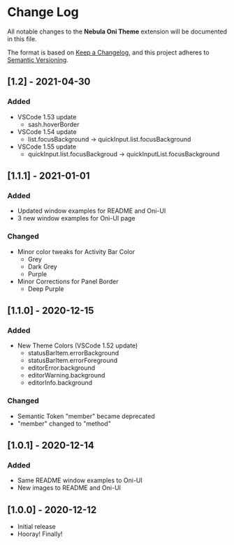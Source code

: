 # Change Log

All notable changes to the **Nebula Oni Theme** extension will be documented in this file.

The format is based on [Keep a Changelog](https://keepachangelog.com/en/1.0.0/),
and this project adheres to [Semantic Versioning](https://semver.org/spec/v2.0.0.html).

## [1.2] - 2021-04-30

### Added

-  VSCode 1.53 update
   - sash.hoverBorder
-  VSCode 1.54 update
   -  list.focusBackground -> quickInput.list.focusBackground
-  VSCode 1.55 update
   - quickInput.list.focusBackgroud -> quickInputList.focusBackground

## [1.1.1] - 2021-01-01

### Added

-  Updated window examples for README and Oni-UI
-  3 new window examples for Oni-UI page

### Changed

-  Minor color tweaks for Activity Bar Color
   -  Grey
   -  Dark Grey
   -  Purple
-  Minor Corrections for Panel Border
   -  Deep Purple

## [1.1.0] - 2020-12-15

### Added

-  New Theme Colors (VSCode 1.52 update)
   -  statusBarItem.errorBackground
   -  statusBarItem.errorForeground
   -  editorError.background
   -  editorWarning.background
   -  editorInfo.background

### Changed

-  Semantic Token "member" became deprecated
-  "member" changed to "method"

## [1.0.1] - 2020-12-14

### Added

-  Same README window examples to Oni-UI
-  New images to README and Oni-UI

## [1.0.0] - 2020-12-12

-  Initial release
-  Hooray! Finally!

